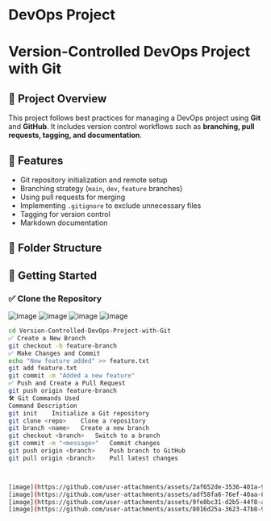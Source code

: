 ﻿# DevOps Project
# Version-Controlled DevOps Project with Git

## 📌 Project Overview
This project follows best practices for managing a DevOps project using **Git** and **GitHub**. It includes version control workflows such as **branching, pull requests, tagging, and documentation**.

## 🚀 Features
- Git repository initialization and remote setup  
- Branching strategy (`main`, `dev`, `feature` branches)  
- Using pull requests for merging  
- Implementing `.gitignore` to exclude unnecessary files  
- Tagging for version control  
- Markdown documentation  

## 📂 Folder Structure

## 🔧 Getting Started  

### ✅ Clone the Repository  
![image](https://github.com/user-attachments/assets/2af652de-3536-401a-94fb-85d0912855df)
![image](https://github.com/user-attachments/assets/adf58fa6-76ef-40aa-8914-c71c2e25380d)
![image](https://github.com/user-attachments/assets/9fe8bc31-d2b5-44f8-a9c9-de4aece043c5)
![image](https://github.com/user-attachments/assets/8016d25a-3623-47b8-9155-3276c35887ca)
```sh
cd Version-Controlled-DevOps-Project-with-Git
✅ Create a New Branch
git checkout -b feature-branch
✅ Make Changes and Commit
echo "New feature added" >> feature.txt
git add feature.txt
git commit -m "Added a new feature"
✅ Push and Create a Pull Request
git push origin feature-branch
🛠️ Git Commands Used
Command	Description
git init	Initialize a Git repository
git clone <repo>	Clone a repository
git branch <name>	Create a new branch
git checkout <branch>	Switch to a branch
git commit -m "<message>"	Commit changes
git push origin <branch>	Push branch to GitHub
git pull origin <branch>	Pull latest changes



[image](https://github.com/user-attachments/assets/2af652de-3536-401a-94fb-85d0912855df)
[image](https://github.com/user-attachments/assets/adf58fa6-76ef-40aa-8914-c71c2e25380d)
[image](https://github.com/user-attachments/assets/9fe8bc31-d2b5-44f8-a9c9-de4aece043c5)
[image](https://github.com/user-attachments/assets/8016d25a-3623-47b8-9155-3276c35887ca)





